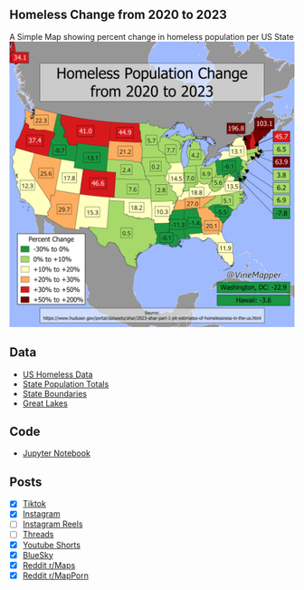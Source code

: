 ## Homeless Change from 2020 to 2023
A Simple Map showing percent change in homeless population per US State
![Map](Homeless_Change.png)

## Data
* [US Homeless Data](https://www.huduser.gov/portal/datasets/ahar/2023-ahar-part-1-pit-estimates-of-homelessness-in-the-us.html)
* [State Population Totals](https://www.census.gov/data/tables/time-series/demo/popest/2020s-state-total.html)
* [State Boundaries](https://www.census.gov/geographies/mapping-files/time-series/geo/carto-boundary-file.html)
* [Great Lakes](https://usicecenter.gov/Products/GreatLakesData)

## Code
* [Jupyter Notebook](FormatData.ipynb)

## Posts
- [x] [Tiktok](https://www.tiktok.com/@vinemapper/video/7441416875336174894)
- [x] [Instagram](https://www.instagram.com/p/DC195gHSKO1/)
- [ ] [Instagram Reels]()
- [ ] [Threads](https://www.threads.net/@vinemapper/post/DC196HOyNKL?xmt=AQGzQpk_gvmbUSr4dYjdWplNF7ErDNk5e1WYRDbGT-PAvQ)
- [x] [Youtube Shorts](https://youtube.com/shorts/hL9zJjwmb3E)
- [x] [BlueSky](https://bsky.app/profile/vinemapper.bsky.social/post/3lbulerhjds2d)
- [x] [Reddit r/Maps](https://www.reddit.com/r/Maps/hot/)
- [x] [Reddit r/MapPorn](https://www.reddit.com/r/MapPorn/comments/1h0gohn/percent_homeless_population_change_from_2020_to/)
